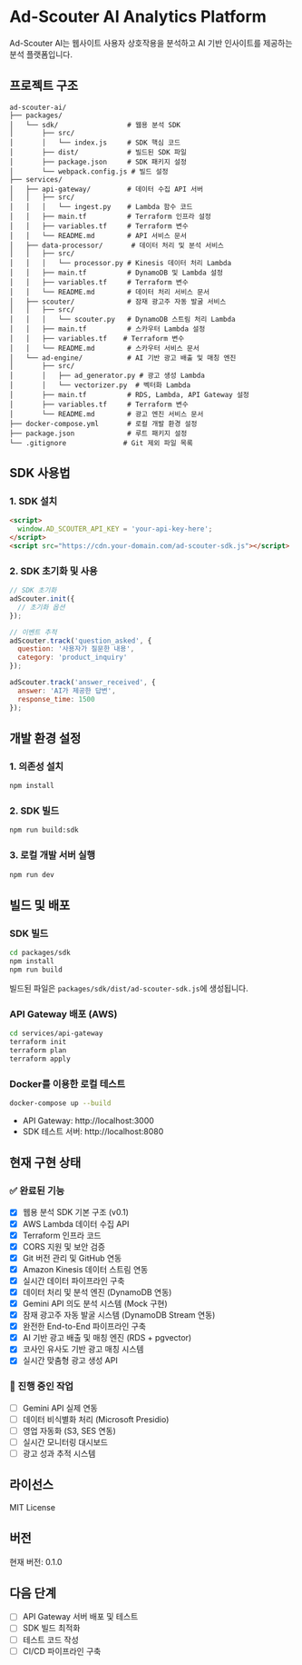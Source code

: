 # Ad-Scouter AI Analytics Platform

Ad-Scouter AI는 웹사이트 사용자 상호작용을 분석하고 AI 기반 인사이트를 제공하는 분석 플랫폼입니다.

## 프로젝트 구조

```
ad-scouter-ai/
├── packages/
│   └── sdk/                 # 웹용 분석 SDK
│       ├── src/
│       │   └── index.js     # SDK 핵심 코드
│       ├── dist/            # 빌드된 SDK 파일
│       ├── package.json     # SDK 패키지 설정
│       └── webpack.config.js # 빌드 설정
├── services/
│   ├── api-gateway/         # 데이터 수집 API 서버
│   │   ├── src/
│   │   │   └── ingest.py    # Lambda 함수 코드
│   │   ├── main.tf          # Terraform 인프라 설정
│   │   ├── variables.tf     # Terraform 변수
│   │   └── README.md        # API 서비스 문서
│   ├── data-processor/       # 데이터 처리 및 분석 서비스
│   │   ├── src/
│   │   │   └── processor.py # Kinesis 데이터 처리 Lambda
│   │   ├── main.tf          # DynamoDB 및 Lambda 설정
│   │   ├── variables.tf     # Terraform 변수
│   │   └── README.md        # 데이터 처리 서비스 문서
│   ├── scouter/             # 잠재 광고주 자동 발굴 서비스
│   │   ├── src/
│   │   │   └── scouter.py   # DynamoDB 스트림 처리 Lambda
│   │   ├── main.tf          # 스카우터 Lambda 설정
│   │   ├── variables.tf    # Terraform 변수
│   │   └── README.md        # 스카우터 서비스 문서
│   └── ad-engine/           # AI 기반 광고 배출 및 매칭 엔진
│       ├── src/
│       │   ├── ad_generator.py # 광고 생성 Lambda
│       │   └── vectorizer.py  # 벡터화 Lambda
│       ├── main.tf          # RDS, Lambda, API Gateway 설정
│       ├── variables.tf     # Terraform 변수
│       └── README.md        # 광고 엔진 서비스 문서
├── docker-compose.yml       # 로컬 개발 환경 설정
├── package.json             # 루트 패키지 설정
└── .gitignore              # Git 제외 파일 목록
```

## SDK 사용법

### 1. SDK 설치

```html
<script>
  window.AD_SCOUTER_API_KEY = 'your-api-key-here';
</script>
<script src="https://cdn.your-domain.com/ad-scouter-sdk.js"></script>
```

### 2. SDK 초기화 및 사용

```javascript
// SDK 초기화
adScouter.init({
  // 초기화 옵션
});

// 이벤트 추적
adScouter.track('question_asked', {
  question: '사용자가 질문한 내용',
  category: 'product_inquiry'
});

adScouter.track('answer_received', {
  answer: 'AI가 제공한 답변',
  response_time: 1500
});
```

## 개발 환경 설정

### 1. 의존성 설치

```bash
npm install
```

### 2. SDK 빌드

```bash
npm run build:sdk
```

### 3. 로컬 개발 서버 실행

```bash
npm run dev
```

## 빌드 및 배포

### SDK 빌드

```bash
cd packages/sdk
npm install
npm run build
```

빌드된 파일은 `packages/sdk/dist/ad-scouter-sdk.js`에 생성됩니다.

### API Gateway 배포 (AWS)

```bash
cd services/api-gateway
terraform init
terraform plan
terraform apply
```

### Docker를 이용한 로컬 테스트

```bash
docker-compose up --build
```

- API Gateway: http://localhost:3000
- SDK 테스트 서버: http://localhost:8080

## 현재 구현 상태

### ✅ 완료된 기능
- [x] 웹용 분석 SDK 기본 구조 (v0.1)
- [x] AWS Lambda 데이터 수집 API
- [x] Terraform 인프라 코드
- [x] CORS 지원 및 보안 검증
- [x] Git 버전 관리 및 GitHub 연동
- [x] Amazon Kinesis 데이터 스트림 연동
- [x] 실시간 데이터 파이프라인 구축
- [x] 데이터 처리 및 분석 엔진 (DynamoDB 연동)
- [x] Gemini API 의도 분석 시스템 (Mock 구현)
- [x] 잠재 광고주 자동 발굴 시스템 (DynamoDB Stream 연동)
- [x] 완전한 End-to-End 파이프라인 구축
- [x] AI 기반 광고 배출 및 매칭 엔진 (RDS + pgvector)
- [x] 코사인 유사도 기반 광고 매칭 시스템
- [x] 실시간 맞춤형 광고 생성 API

### 🚧 진행 중인 작업
- [ ] Gemini API 실제 연동
- [ ] 데이터 비식별화 처리 (Microsoft Presidio)
- [ ] 영업 자동화 (S3, SES 연동)
- [ ] 실시간 모니터링 대시보드
- [ ] 광고 성과 추적 시스템

## 라이선스

MIT License

## 버전

현재 버전: 0.1.0

## 다음 단계

- [ ] API Gateway 서버 배포 및 테스트
- [ ] SDK 빌드 최적화
- [ ] 테스트 코드 작성
- [ ] CI/CD 파이프라인 구축
